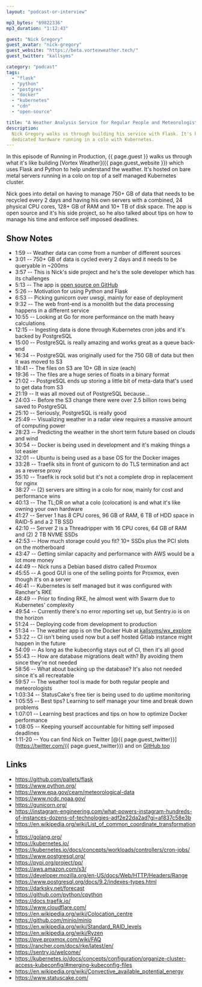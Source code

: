```yaml
---
layout: "podcast-or-interview"

mp3_bytes: "69822336"
mp3_duration: "1:12:43"

guest: "Nick Gregory"
guest_avatar: "nick-gregory"
guest_website: "https://beta.vortexweather.tech/"
guest_twitter: "kallsyms"

category: "podcast"
tags:
  - "flask"
  - "python"
  - "postgres"
  - "docker"
  - "kubernetes"
  - "cdn"
  - "open-source"

title: "A Weather Analysis Service for Regular People and Meteorologists"
description:
  Nick Gregory walks us through building his service with Flask. It's hosted on
  dedicated hardware running in a colo with Kubernetes.
---
```


In this episode of Running in Production, {{ page.guest }} walks us through
what it's like building [Vortex Weather]({{ page.guest_website }}) which uses
Flask and Python to help understand the weather. It's hosted on bare metal
servers running in a colo on top of a self managed Kubernetes cluster.

Nick goes into detail on having to manage 750+ GB of data that needs to be
recycled every 2 days and having his own servers with a combined, 24 physical
CPU cores, 128+ GB of RAM and 10+ TB of disk space. The app is open source and
it's his side project, so he also talked about tips on how to manage his time
and enforce self imposed deadlines.

## Show Notes

- 1:59 -- Weather data can come from a number of different sources
- 3:01 -- 750+ GB of data is cycled every 2 days and it needs to be queryable in ~200ms
- 3:57 -- This is Nick's side project and he's the sole developer which has its challenges
- 5:13 -- The app is [open source on GitHub](https://github.com/kallsyms/wx_explore)
- 5:26 -- Motivation for using Python and Flask
- 6:53 -- Picking gunicorn over uwsgi, mainly for ease of deployment
- 9:32 -- The web front-end is a monolith but the data processing happens in a different service
- 10:55 -- Looking at Go for more performance on the math heavy calculations
- 12:15 -- Ingesting data is done through Kubernetes cron jobs and it's backed by PostgreSQL
- 15:00 -- PostgreSQL is really amazing and works great as a queue back-end
- 16:34 -- PostgreSQL was originally used for the 750 GB of data but then it was moved to S3
- 18:41 -- The files on S3 are 10+ GB in size (each)
- 19:36 -- The files are a huge series of floats in a binary format
- 21:02 -- PostgreSQL ends up storing a little bit of meta-data that's used to get data from S3
- 21:19 -- It was all moved out of PostgreSQL because...
- 24:03 -- Before the S3 change there were over 2.5 billion rows being saved to PostgreSQL
- 25:10 -- Seriously, PostgreSQL is really good
- 25:49 -- Visualizing weather in a radar view requires a massive amount of computing power
- 28:23 -- Predicting the weather in the short term future based on clouds and wind
- 30:54 -- Docker is being used in development and it's making things a lot easier
- 32:01 -- Ubuntu is being used as a base OS for the Docker images
- 33:28 -- Traefik sits in front of gunicorn to do TLS termination and act as a reverse proxy
- 35:10 -- Traefik is rock solid but it's not a complete drop in replacement for nginx
- 38:27 -- (2) servers are sitting in a colo for now, mainly for cost and performance wins
- 40:13 -- The TL;DR on what a colo (colocation) is and what it's like owning your own hardware
- 41:27 -- Server 1 has 8 CPU cores, 96 GB of RAM, 6 TB of HDD space in RAID-5 and a 2 TB SSD
- 42:10 -- Server 2 is a Threadripper with 16 CPU cores, 64 GB of RAM and (2) 2 TB NVME SSDs
- 42:53 -- How much storage could you fit? 10+ SSDs plus the PCI slots on the motherboard
- 43:47 -- Getting similar capacity and performance with AWS would be a lot more money
- 44:49 -- Nick runs a Debian based distro called Proxmox
- 45:55 -- A good GUI is one of the selling points for Proxmox, even though it's on a server
- 46:41 -- Kubernetes is self managed but it was configured with Rancher's RKE 
- 48:49 -- Prior to finding RKE, he almost went with Swarm due to Kubernetes' complexity 
- 49:54 -- Currently there's no error reporting set up, but Sentry.io is on the horizon
- 51:24 -- Deploying code from development to production
- 51:34 -- The weather app is on the Docker Hub at [kallsyms/wx_explore](https://hub.docker.com/r/kallsyms/wx_explore)
- 53:22 -- CI isn't being used now but a self hosted Gitlab instance might happen in the future
- 54:09 -- As long as the kubeconfig stays out of CI, then it's all good
- 55:43 -- How are database migrations dealt with? By avoiding them since they're not needed
- 58:56 -- What about backing up the database? It's also not needed since it's all recreatable
- 59:57 -- The weather tool is made for both regular people and meteorologists
- 1:03:34 -- StatusCake's free tier is being used to do uptime monitoring
- 1:05:55 -- Best tips? Learning to self manage your time and break down problems 
- 1:07:01 -- Learning best practices and tips on how to optimize Docker performance
- 1:08:05 -- Keeping yourself accountable for hitting self imposed deadlines
- 1:11-20 -- You can find Nick on Twitter [@{{ page.guest_twitter}}](https://twitter.com/{{ page.guest_twitter}}) and on [GitHub too](https://github.com/kallsyms)

## Links

- <https://github.com/pallets/flask>
- <https://www.python.org/>
- <https://www.epa.gov/ceam/meteorological-data>
- <https://www.ncdc.noaa.gov/>
- <https://gunicorn.org/>
- <https://instagram-engineering.com/what-powers-instagram-hundreds-of-instances-dozens-of-technologies-adf2e22da2ad?gi=af837c58e3b>
- <https://en.wikipedia.org/wiki/List_of_common_coordinate_transformations>
- <https://golang.org/>
- <https://kubernetes.io/>
- <https://kubernetes.io/docs/concepts/workloads/controllers/cron-jobs/>
- <https://www.postgresql.org/>
- <https://pypi.org/project/pq/>
- <https://aws.amazon.com/s3/>
- <https://developer.mozilla.org/en-US/docs/Web/HTTP/Headers/Range>
- <https://www.postgresql.org/docs/9.2/indexes-types.html>
- <https://darksky.net/forecast>
- <https://github.com/python/cpython>
- <https://docs.traefik.io/>
- <https://www.cloudflare.com/>
- <https://en.wikipedia.org/wiki/Colocation_centre>
- <https://github.com/minio/minio>
- <https://en.wikipedia.org/wiki/Standard_RAID_levels>
- <https://en.wikipedia.org/wiki/Ryzen>
- <https://pve.proxmox.com/wiki/FAQ>
- <https://rancher.com/docs/rke/latest/en/>
- <https://sentry.io/welcome/>
- <https://kubernetes.io/docs/concepts/configuration/organize-cluster-access-kubeconfig/#merging-kubeconfig-files>
- <https://en.wikipedia.org/wiki/Convective_available_potential_energy>
- <https://www.statuscake.com/>

